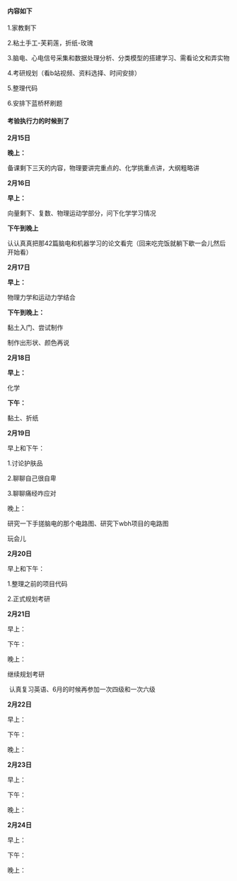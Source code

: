 #### 内容如下

1.家教剩下

2.粘土手工-芙莉莲，折纸-玫瑰

3.脑电、心电信号采集和数据处理分析、分类模型的搭建学习、需看论文和弄实物

4.考研规划（看b站视频、资料选择、时间安排）

5.整理代码

6.安排下蓝桥杯刷题



#### 考验执行力的时候到了

**2月15日**

**晚上：**

备课剩下三天的内容，物理要讲完重点的、化学挑重点讲，大纲粗略讲

**2月16日**

**早上：**

向量剩下、复数、物理运动学部分，问下化学学习情况

**下午到晚上**

认认真真把那42篇脑电和机器学习的论文看完（回来吃完饭就躺下歇一会儿然后开始看）

**2月17日**

**早上：**

物理力学和运动力学结合

**下午到晚上：**

黏土入门、尝试制作

制作出形状、颜色再说

**2月18日**

**早上：**

化学 

**下午：**

黏土、折纸

**2月19日**

早上和下午：

1.讨论护肤品

2.聊聊自己很自卑

3.聊聊痛经咋应对

晚上：

研究一下手搓脑电的那个电路图、研究下wbh项目的电路图

玩会儿

**2月20日**

早上和下午：

1.整理之前的项目代码

2.正式规划考研

**2月21日**

早上：



下午：



晚上：

继续规划考研

​	认真复习英语、6月的时候再参加一次四级和一次六级

**2月22日**

早上：



下午：



晚上：



**2月23日**

早上：



下午：



晚上：



**2月24日**

早上：



下午：



晚上：

